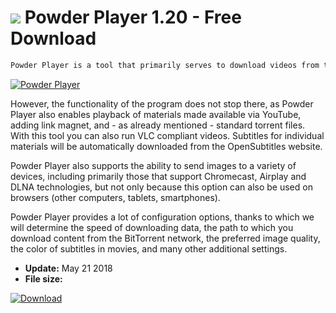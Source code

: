 # ![](https://cdn.softexe.net/static/icon/win.gif) Powder Player 1.20 - Free Download

```sh
Powder Player is a tool that primarily serves to download videos from the BitTorrent network and launch them using the built-in media player.
```
[![Powder Player](https://gallery.dpcdn.pl/imgc/Tools/82592/g_-_420x350_1.5_-_x9e88483b-fc70-4009-82b1-08d882016e87.jpg)](https://softexe.net/win/internet/torrent-client/powder-player:pRbdb.html)

However, the functionality of the program does not stop there, as Powder Player also enables playback of materials made available via YouTube, adding link magnet, and - as already mentioned - standard torrent files. With this tool you can also run VLC compliant videos. Subtitles for individual materials will be automatically downloaded from the OpenSubtitles website.
 
 Powder Player also supports the ability to send images to a variety of devices, including primarily those that support Chromecast, Airplay and DLNA technologies, but not only because this option can also be used on browsers (other computers, tablets, smartphones). 
 
 Powder Player provides a lot of configuration options, thanks to which we will determine the speed of downloading data, the path to which you download content from the BitTorrent network, the preferred image quality, the color of subtitles in movies, and many other additional settings.


- **Update:** May 21 2018
- **File size:** 

[![Download](https://cdn.softexe.net/static/img/download.png)](https://softexe.net/win/internet/torrent-client/powder-player:pRbdb.html)

